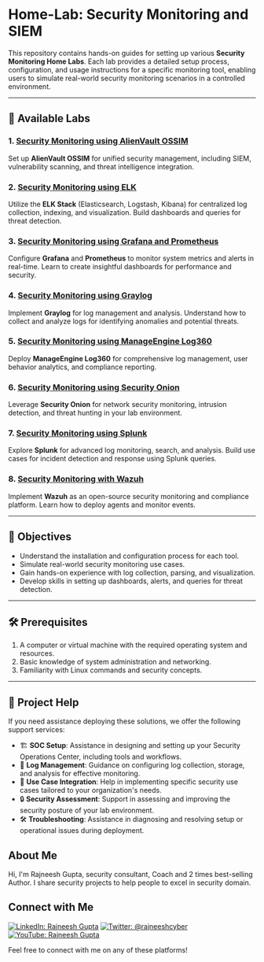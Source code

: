 # Home-Lab: Security Monitoring and SIEM 

This repository contains hands-on guides for setting up various **Security Monitoring Home Labs**. Each lab provides a detailed setup process, configuration, and usage instructions for a specific monitoring tool, enabling users to simulate real-world security monitoring scenarios in a controlled environment.

---

## 📂 Available Labs

### 1. [Security Monitoring using AlienVault OSSIM](Security%20Monitoring%20using%20AlienVault%20OSSIM.md)
   Set up **AlienVault OSSIM** for unified security management, including SIEM, vulnerability scanning, and threat intelligence integration.

### 2. [Security Monitoring using ELK](Security%20Monitoring%20using%20ELK.md)
   Utilize the **ELK Stack** (Elasticsearch, Logstash, Kibana) for centralized log collection, indexing, and visualization. Build dashboards and queries for threat detection.

### 3. [Security Monitoring using Grafana and Prometheus](Security%20Monitoring%20using%20Grafana%20and%20Prometheus.md)
   Configure **Grafana** and **Prometheus** to monitor system metrics and alerts in real-time. Learn to create insightful dashboards for performance and security.

### 4. [Security Monitoring using Graylog](Security%20Monitoring%20using%20Graylog.md)
   Implement **Graylog** for log management and analysis. Understand how to collect and analyze logs for identifying anomalies and potential threats.

### 5. [Security Monitoring using ManageEngine Log360](Security%20Monitoring%20using%20ManageEngine%20Log360.md)
   Deploy **ManageEngine Log360** for comprehensive log management, user behavior analytics, and compliance reporting.

### 6. [Security Monitoring using Security Onion](Security%20Monitoring%20using%20SecurityOnion.md)
   Leverage **Security Onion** for network security monitoring, intrusion detection, and threat hunting in your lab environment.

### 7. [Security Monitoring using Splunk](Security%20Monitoring%20using%20Splunk.md)
   Explore **Splunk** for advanced log monitoring, search, and analysis. Build use cases for incident detection and response using Splunk queries.

### 8. [Security Monitoring with Wazuh](Security%20Monitoring%20with%20Wazuh.md)
   Implement **Wazuh** as an open-source security monitoring and compliance platform. Learn how to deploy agents and monitor events.

---

## 🎯 Objectives

- Understand the installation and configuration process for each tool.
- Simulate real-world security monitoring use cases.
- Gain hands-on experience with log collection, parsing, and visualization.
- Develop skills in setting up dashboards, alerts, and queries for threat detection.

---

## 🛠️ Prerequisites

1. A computer or virtual machine with the required operating system and resources.
2. Basic knowledge of system administration and networking.
3. Familiarity with Linux commands and security concepts.

---
## 🤝 Project Help

If you need assistance deploying these solutions, we offer the following support services:

- 🏗️ **SOC Setup**: Assistance in designing and setting up your Security Operations Center, including tools and workflows.
- 📄 **Log Management**: Guidance on configuring log collection, storage, and analysis for effective monitoring.
- 🔗 **Use Case Integration**: Help in implementing specific security use cases tailored to your organization's needs.
- 🔒 **Security Assessment**: Support in assessing and improving the security posture of your lab environment.
- 🛠️ **Troubleshooting**: Assistance in diagnosing and resolving setup or operational issues during deployment.

## About Me

Hi, I'm Rajneesh Gupta, security consultant, Coach and 2 times best-selling Author. I share security projects to help people to excel in security domain.

## Connect with Me

[![LinkedIn: Rajneesh Gupta](https://img.shields.io/badge/LinkedIn-Rajneesh_Gupta-blue?style=for-the-badge&logo=linkedin)](https://www.linkedin.com/in/rajneeshcyber)
[![Twitter: @rajneeshcyber](https://img.shields.io/badge/Twitter-@rajneeshcyber-blue?style=for-the-badge&logo=twitter)](https://twitter.com/rajneeshcyber)
[![YouTube: Rajneesh Gupta](https://img.shields.io/badge/YouTube-Rajneesh_Gupta-red?style=for-the-badge&logo=youtube)](https://www.youtube.com/channel/rajneeshcyber)


Feel free to connect with me on any of these platforms!
